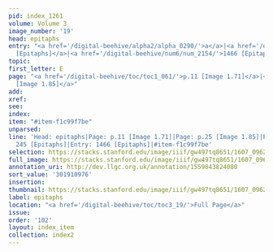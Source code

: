 ```yaml
---
pid: index_1261
volume: Volume 3
image_number: '19'
head: epitaphs
entry: "<a href='/digital-beehive/alpha2/alpha_0290/'>a</a>|<a href='/digital-beehive/num1/num_0265/'>245
  [Epitaphs]</a>|<a href='/digital-beehive/num6/num_2154/'>1466 [Epitaphs]</a>"
topic:
first_letter: E
page: "<a href='/digital-beehive/toc/toc1_061/'>p.11 [Image 1.71]</a>|<a href='/digital-beehive/toc/toc1_075/'>p.25
  [Image 1.85]</a>"
add:
xref:
see:
index:
item: "#item-f1c99f7be"
unparsed:
line: 'Head: epitaphs|Page: p.11 [Image 1.71]|Page: p.25 [Image 1.85]|Entry: a|Entry:
  245 [Epitaphs]|Entry: 1466 [Epitaphs]|#item-f1c99f7be'
selection: https://stacks.stanford.edu/image/iiif/gw497tq8651/1607_0962/146,976,582,187/full/0/default.jpg
full_image: https://stacks.stanford.edu/image/iiif/gw497tq8651/1607_0962/full/full/0/default.jpg
annotation_uri: http://dev.llgc.org.uk/annotation/1559843824080
sort_value: '301910976'
insertion:
thumbnail: https://stacks.stanford.edu/image/iiif/gw497tq8651/1607_0962/146,976,582,187/150,/0/default.jpg
label: epitaphs
location: "<a href='/digital-beehive/toc/toc3_19/'>Full Page</a>"
issue:
order: '102'
layout: index_item
collection: index2
---
```

